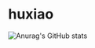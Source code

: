 # huxiao
![Anurag's GitHub stats](https://github-readme-stats.vercel.app/api?username=huxiao&show_icons=true&theme=radical)


